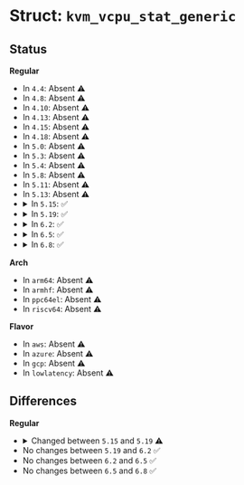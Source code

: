 # Struct: <code>kvm_vcpu_stat_generic</code>

## Status
<b>Regular</b>
<ul>
<li>
In <code>4.4</code>: Absent ⚠️
</li>
<li>
In <code>4.8</code>: Absent ⚠️
</li>
<li>
In <code>4.10</code>: Absent ⚠️
</li>
<li>
In <code>4.13</code>: Absent ⚠️
</li>
<li>
In <code>4.15</code>: Absent ⚠️
</li>
<li>
In <code>4.18</code>: Absent ⚠️
</li>
<li>
In <code>5.0</code>: Absent ⚠️
</li>
<li>
In <code>5.3</code>: Absent ⚠️
</li>
<li>
In <code>5.4</code>: Absent ⚠️
</li>
<li>
In <code>5.8</code>: Absent ⚠️
</li>
<li>
In <code>5.11</code>: Absent ⚠️
</li>
<li>
In <code>5.13</code>: Absent ⚠️
</li>
<li>
<details>
<summary>In <code>5.15</code>: ✅</summary>

```c
struct kvm_vcpu_stat_generic {
    u64 halt_successful_poll;
    u64 halt_attempted_poll;
    u64 halt_poll_invalid;
    u64 halt_wakeup;
    u64 halt_poll_success_ns;
    u64 halt_poll_fail_ns;
    u64 halt_wait_ns;
    u64 halt_poll_success_hist[32];
    u64 halt_poll_fail_hist[32];
    u64 halt_wait_hist[32];
};
```
</details>
</li>
<li>
<details>
<summary>In <code>5.19</code>: ✅</summary>

```c
struct kvm_vcpu_stat_generic {
    u64 halt_successful_poll;
    u64 halt_attempted_poll;
    u64 halt_poll_invalid;
    u64 halt_wakeup;
    u64 halt_poll_success_ns;
    u64 halt_poll_fail_ns;
    u64 halt_wait_ns;
    u64 halt_poll_success_hist[32];
    u64 halt_poll_fail_hist[32];
    u64 halt_wait_hist[32];
    u64 blocking;
};
```
</details>
</li>
<li>
<details>
<summary>In <code>6.2</code>: ✅</summary>

```c
struct kvm_vcpu_stat_generic {
    u64 halt_successful_poll;
    u64 halt_attempted_poll;
    u64 halt_poll_invalid;
    u64 halt_wakeup;
    u64 halt_poll_success_ns;
    u64 halt_poll_fail_ns;
    u64 halt_wait_ns;
    u64 halt_poll_success_hist[32];
    u64 halt_poll_fail_hist[32];
    u64 halt_wait_hist[32];
    u64 blocking;
};
```
</details>
</li>
<li>
<details>
<summary>In <code>6.5</code>: ✅</summary>

```c
struct kvm_vcpu_stat_generic {
    u64 halt_successful_poll;
    u64 halt_attempted_poll;
    u64 halt_poll_invalid;
    u64 halt_wakeup;
    u64 halt_poll_success_ns;
    u64 halt_poll_fail_ns;
    u64 halt_wait_ns;
    u64 halt_poll_success_hist[32];
    u64 halt_poll_fail_hist[32];
    u64 halt_wait_hist[32];
    u64 blocking;
};
```
</details>
</li>
<li>
<details>
<summary>In <code>6.8</code>: ✅</summary>

```c
struct kvm_vcpu_stat_generic {
    u64 halt_successful_poll;
    u64 halt_attempted_poll;
    u64 halt_poll_invalid;
    u64 halt_wakeup;
    u64 halt_poll_success_ns;
    u64 halt_poll_fail_ns;
    u64 halt_wait_ns;
    u64 halt_poll_success_hist[32];
    u64 halt_poll_fail_hist[32];
    u64 halt_wait_hist[32];
    u64 blocking;
};
```
</details>
</li>
</ul>
<b>Arch</b>
<ul>
<li>
In <code>arm64</code>: Absent ⚠️
</li>
<li>
In <code>armhf</code>: Absent ⚠️
</li>
<li>
In <code>ppc64el</code>: Absent ⚠️
</li>
<li>
In <code>riscv64</code>: Absent ⚠️
</li>
</ul>
<b>Flavor</b>
<ul>
<li>
In <code>aws</code>: Absent ⚠️
</li>
<li>
In <code>azure</code>: Absent ⚠️
</li>
<li>
In <code>gcp</code>: Absent ⚠️
</li>
<li>
In <code>lowlatency</code>: Absent ⚠️
</li>
</ul>

## Differences
<b>Regular</b>
<ul>
<li>
<details>
<summary>Changed between <code>5.15</code> and <code>5.19</code> ⚠️</summary>
<ul>
<li>
<b>Field added. </b>
<code>u64 blocking</code>
</li>
</ul>
</details>
</li>
<li>
No changes between <code>5.19</code> and <code>6.2</code> ✅
</li>
<li>
No changes between <code>6.2</code> and <code>6.5</code> ✅
</li>
<li>
No changes between <code>6.5</code> and <code>6.8</code> ✅
</li>
</ul>
